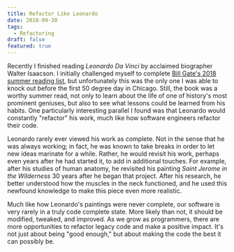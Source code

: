 ```yaml
---
title: Refactor Like Leonardo
date: 2018-09-30
tags:
  - Refactoring
draft: false
featured: true
---
```

Recently I finished reading *Leonardo Da Vinci* by acclaimed biographer Walter Isaacson.  I initially challenged myself to complete [Bill Gate's 2018 summer reading list](https://www.gatesnotes.com/About-Bill-Gates/Summer-Books-2018), but unfortunately this was the only one I was able to knock out before the first 50 degree day in Chicago.  Still, the book was a worthy summer read, not only to learn about the life of one of history's most prominent geniuses, but also to see what lessons could be learned from his habits.  One particularly interesting parallel I found was that Leonardo would constantly "refactor" his work, much like how software engineers refactor their code.

Leonardo rarely ever viewed his work as complete.  Not in the sense that he was always working; in fact, he was known to take breaks in order to let new ideas marinate for a while.  Rather, he would revisit his work, perhaps even years after he had started it, to add in additional touches.  For example, after his studies of human anatomy, he revisited his painting *Saint Jerome in the Wilderness* 30 years after he began that project.  After his research, he better understood how the muscles in the neck functioned, and he used this newfound knowledge to make this piece even more realistic.

Much like how Leonardo's paintings were never complete, our software is very rarely in a truly code complete state.  More likely than not, it should be modified, tweaked, and improved.  As we grow as programmers, there are more opportunities to refactor legacy code and make a positive impact.  It's not just about being "good enough," but about making the code the best it can possibly be.  
